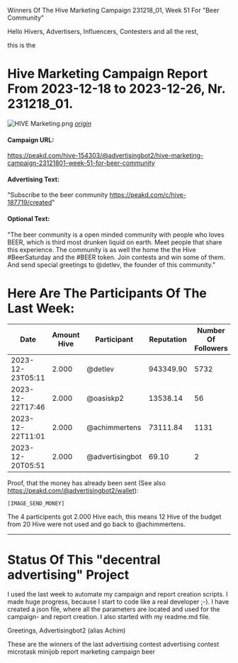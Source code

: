 Winners Of The Hive Marketing Campaign 231218_01, Week 51 For "Beer Community"

Hello Hivers, Advertisers, Influencers, Contesters and all the rest,

this is the
# Hive Marketing Campaign Report From 2023-12-18 to 2023-12-26, Nr. 231218_01.
![HIVE Marketing.png](https://files.peakd.com/file/peakd-hive/achimmertens/AKqchzabeuVfZ4Dio3CipS4qSJMBALn2bcSRbCxWziyEqTSacinMkaF6h3jk4as.png)
*[origin](https://photofunia.com/)*

#### Campaign URL: 
https://peakd.com/hive-154303/@advertisingbot2/hive-marketing-campaign-23121801-week-51-for-beer-community

#### Advertising Text: 
"Subscribe to the beer community https://peakd.com/c/hive-187719/created"

#### Optional Text: 
"The beer community is a open minded community with people who loves BEER, which is third most drunken liquid on earth. Meet people that share this experience. The community is as well the home the the Hive #BeerSaturday and the #BEER token. Join contests and win some of them. And send special greetings to @detlev, the founder of this community."

# Here Are The Participants Of The Last Week:
|Date|Amount Hive|Participant|Reputation|Number Of Followers|Url|Image|
|-|-|-|-|-|-|-|
|2023-12-23T05:11|2.000|@detlev|943349.90|5732|https://peakd.com/hive-187719/@detlev/beersaturday-338|![](https://i.imgur.com/d7bSzo0.jpg)|
|2023-12-22T17:46|2.000|@oasiskp2|13538.14|56|https://peakd.com/hive-187719/@oasiskp2/campaign|null|
|2023-12-22T11:01|2.000|@achimmertens|73111.84|1131|https://peakd.com/hive-155221/@achimmertens/20231222t110103376z|![01_BoughtALiveByTime.png](https://f005.backblazeb2.com/file/Hive-Upload/screenshots_2023-12-22/Alive/01_BoughtAliveByTime.png)|
|2023-12-20T05:51|2.000|@advertisingbot|69.10|2|https://peakd.com/hive-167922/@advertisingbot/there-are-still-2-hive-to-earn-by-just-writing-one-sentence|null|






Proof, that the money has already been sent (See also https://peakd.com/@advertisingbot2/wallet):

```
[IMAGE_SEND_MONEY]
```

The 4 participents got 2.000 Hive each, this means 12 Hive of the budget from 20 Hive were not used and go back to @achimmertens.

---
# Status Of This "decentral advertising" Project

I used the last week to automate my campaign and report creation scripts. I made huge progress, because I start to code like a real developer ;-). I have created a json file, where all the parameters are located and used for the campaign- and report creation. I also started with my readme.md file.



Greetings, Advertisingbot2 (alias Achim)



These are the winners of the last advertising contest
advertising contest microtask minijob report marketing campaign beer
